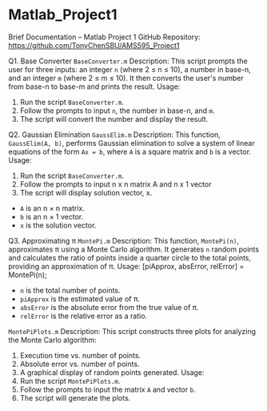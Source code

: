 # Matlab_Project1
Brief Documentation – Matlab Project 1
GitHub Repository: https://github.com/TonyChenSBU/AMS595_Project1

Q1. Base Converter
`BaseConverter.m`
Description: This script prompts the user for three inputs: an integer `n` (where 2 ≤ n ≤ 10), a number in base-n, and an integer `m` (where 2 ≤ m ≤ 10). It then converts the user's number from base-n to base-m and prints the result.
Usage:
1. Run the script `BaseConverter.m`.
2. Follow the prompts to input `n`, the number in base-n, and `m`.
3. The script will convert the number and display the result.

Q2. Gaussian Elimination
`GaussElim.m`
Description: This function, `GaussElim(A, b)`, performs Gaussian elimination to solve a system of linear equations of the form `Ax = b`, where `A` is a square matrix and `b` is a vector.
Usage:
1. Run the script `BaseConverter.m`.
2. Follow the prompts to input n x n matrix A and n x 1 vector 
3. The script will display solution vector, x.
- `A` is an n × n matrix.
- `b` is an n × 1 vector.
- `x` is the solution vector.

Q3. Approximating π
`MontePi.m`
Description: This function, `MontePi(n)`, approximates π using a Monte Carlo algorithm. It generates `n` random points and calculates the ratio of points inside a quarter circle to the total points, providing an approximation of π.
Usage:
[piApprox, absError, relError] = MontePi(n);
- `n` is the total number of points.
- `piApprox` is the estimated value of π.
- `absError` is the absolute error from the true value of π.
- `relError` is the relative error as a ratio.

 `MontePiPlots.m`
Description:
This script constructs three plots for analyzing the Monte Carlo algorithm:
1. Execution time vs. number of points.
2. Absolute error vs. number of points.
3. A graphical display of random points generated.
Usage:
1. Run the script `MontePiPlots.m`.
2. Follow the prompts to input the matrix `A` and vector `b`.
3. The script will generate the plots.

